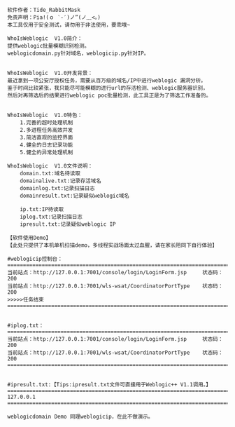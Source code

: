     软件作者：Tide_RabbitMask
    免责声明：Pia!(ｏ ‵-′)ノ”(ノ﹏<。)
    本工具仅用于安全测试，请勿用于非法使用，要乖哦~
        
    WhoIsWeblogic  V1.0简介：
	提供weblogic批量模糊识别检测。
	weblogicdomain.py针对域名，weblogicip.py针对IP。
	
	
	WhoIsWeblogic  V1.0开发背景：
	最近拿到一项公安厅授权任务，需要从百万级的域名/IP中进行weblogic 漏洞分析。
	鉴于时间比较紧张，我只能尽可能模糊的进行url的存活检测、weblogic服务器识别，
	然后对再筛选后的结果进行weblogic poc批量检测，此工具正是为了筛选工作准备的。

	
	WhoIsWeblogic  V1.0特色：
		1.完善的超时处理机制
		2.多进程任务高效并发
		3.简洁直观的监控界面
		4.健全的日志记录功能
		5.健全的异常处理机制
		
	WhoIsWeblogic  V1.0文件说明：
		domain.txt:域名待读取
		domainalive.txt:记录存活域名
		domainlog.txt:记录扫描日志
		domainresult.txt:记录疑似weblogic域名
	
		ip.txt:IP待读取
		iplog.txt:记录扫描日志
		ipresult.txt:记录疑似weblogic IP
	
	【软件使用Demo】
	【此处只提供了本机单机扫描demo，多线程实战场面太过血腥，请在家长陪同下自行体验】
	
	#weblogicip控制台：
	=========================================================================
	当前站点：http://127.0.0.1:7001/console/login/LoginForm.jsp     状态码：200
	当前站点：http://127.0.0.1:7001/wls-wsat/CoordinatorPortType    状态码：200
	>>>>>任务结束
	=========================================================================
	
		
	#iplog.txt：
	=========================================================================
	当前站点：http://127.0.0.1:7001/console/login/LoginForm.jsp     状态码：200
	当前站点：http://127.0.0.1:7001/wls-wsat/CoordinatorPortType    状态码：200
	=========================================================================
	
	
	#ipresult.txt:【Tips:ipresult.txt文件可直接用于Weblogic++ V1.1调用。】
	=========================================================================
	127.0.0.1
	=========================================================================
	
	weblogicdomain Demo 同理weblogicip，在此不做演示。
